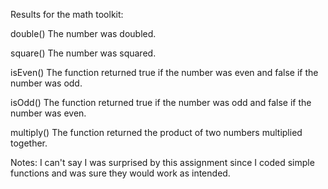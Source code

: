 Results for the math toolkit:

double()
The number was doubled.

square()
The number was squared.

isEven()
The function returned true if the number was even and false if the number was odd.

isOdd()
The function returned true if the number was odd and false if the number was even.

multiply()
The function returned the product of two numbers multiplied together.

Notes:
I can't say I was surprised by this assignment since I coded simple functions and was sure they would work as intended. 
